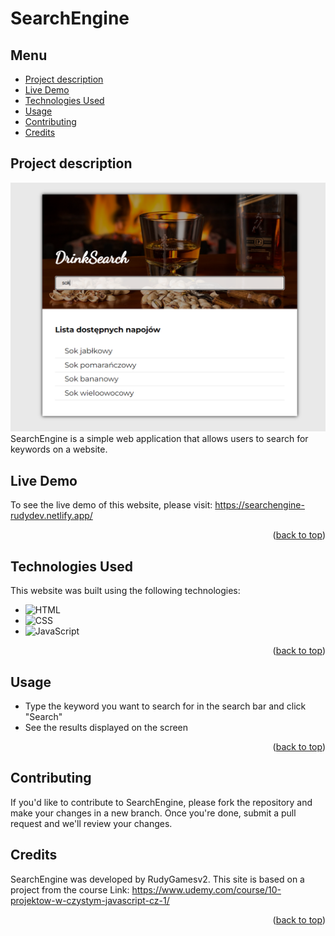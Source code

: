 <a id="readme-top"></a>
# SearchEngine

## Menu
- [Project description](#project-description)
- [Live Demo](#live-demo)
- [Technologies Used](#technologies-used)
- [Usage](#usage)
- [Contributing](#contributing)
- [Credits](#credits)

## Project description
![Site screenshot][product-screenshot]
SearchEngine is a simple web application that allows users to search for keywords on a website.

## Live Demo
To see the live demo of this website, please visit: https://searchengine-rudydev.netlify.app/

<p align="right">(<a href="#readme-top">back to top</a>)</p>

## Technologies Used
This website was built using the following technologies:
- ![HTML][HTML-img]
- ![CSS][CSS-img] 
- ![JavaScript][JS-img]

<p align="right">(<a href="#readme-top">back to top</a>)</p>

## Usage

- Type the keyword you want to search for in the search bar and click "Search"
- See the results displayed on the screen

<p align="right">(<a href="#readme-top">back to top</a>)</p>

## Contributing
If you'd like to contribute to SearchEngine, please fork the repository and make your changes in a new branch. Once you're done, submit a pull request and we'll review your changes.

## Credits
SearchEngine was developed by RudyGamesv2.
This site is based on a project from the course
Link: https://www.udemy.com/course/10-projektow-w-czystym-javascript-cz-1/

<p align="right">(<a href="#readme-top">back to top</a>)</p>

[product-screenshot]: screen.png
[HTML-img]: https://img.shields.io/badge/-HTML-E34F26?logo=html5&logoColor=white
[CSS-img]: https://img.shields.io/badge/-CSS-1572B6?logo=css3&logoColor=white
[JS-img]: https://img.shields.io/badge/-JS-F7DF1E?logo=javaScript&logoColor=white